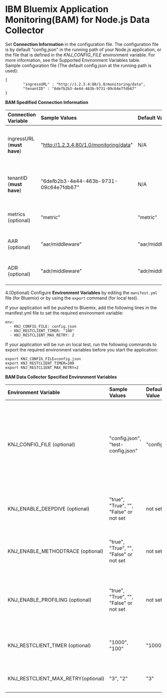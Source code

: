 # IBM Bluemix Application Monitoring(BAM) for Node.js Data Collector  

Set **Connection Information** in the configuration file. The configuration file is by default "config.json" in the running path of your Node.js application, or the file that is defined in the *KNJ_CONFIG_FILE* environment variable. For more information, see the Supported Environment Variables table.  
Sample configuration file (The default config.json at the running path is used):  
```
{
        "ingressURL" : "http://1.2.3.4:80/1.0/monitoring/data",
        "tenantID" : "6defb2b3-4e44-463b-9731-09c64e7fdb67"
}
```  

**BAM Spedified Connection Information**  

|Connection Variable        | Sample Values                         | Default Value   | Comments                                                   |
|:---------------------------|:--------------------------------------|:----------------|:-----------------------------------------------------------|
|ingressURL (**must have**)  |"http://1.2.3.4:80/1.0/monitoring/data"|N/A              |Ingress URL that all monitoring data is sent to.          |
|tenantID (**must have**)    |"6defb2b3-4e44-463b-9731-09c64e7fdb67" |N/A              |An MD5 code that can identify your company.                  |
|metrics (optional)          |"metric"                               |"metric"         |The Kafka topic that the metrics are sent to. |
|AAR (optional)              |"aar/middleware"                       |"aar/middleware" |The Kafka topic that AAR is sent to.     |
|ADR (optional)              |"adr/middleware"                       |"adr/middleware" |The Kafka topic that ADR is sent to.     |


4.(Optional) Configure **Environment Variables** by editing the `manifest.yml` file (for Bluemix) or by using the `export` command (for local test).  

If your application will be pushed to Bluemix, add the following lines in the manifest.yml file to set the required environment variable:
```
env:
  - KNJ_CONFIG_FILE: config.json
  - KNJ_RESTCLIENT_TIMER: "100"
  - KNJ_RESTCLIENT_MAX_RETRY: 2

```
If your application will be run on local test, run the following commands to export the required environment variables before you start the application:
```
export KNJ_CONFIG_FILE=config.json
export KNJ_RESTCLIENT_TIMER=100
export KNJ_RESTCLIENT_MAX_RETRY=2
```

**BAM Data Collector Specified Environment Variables**  

|Environment Variable              | Sample Values                         | Default Value | Comments                                               |
|:---------------------------------|:--------------------------------------|:--------------|:-------------------------------------------------------|
|KNJ_CONFIG_FILE (optional)        |"config.json", "test-config.json"      |"config.json"  |Specifies a configuration file name (full path or relative path to the running path of your Node.js application). For the content of the file, see Step 3.|
|KNJ_ENABLE_DEEPDIVE (optional)     |"true", "True", "", "False" or not set |not set        |Enables or disables diagnostics. By default, diagnostics is disabled.|
|KNJ_ENABLE_METHODTRACE (optional)  |"true", "True", "", "False" or not set |not set        |Enables or disables Method Trace. By default, method trace is diabled.|
|KNJ_ENABLE_PROFILING (optional)    |"true", "True", "", "False" or not set |not set        |Enables or disables method profiling. By default, method profiling is disabled.|
|KNJ_RESTCLIENT_TIMER (optional)   |"1000", "100"                          |"1000"         |Interval at which requests are sent to the sever, in milliseconds.|
|KNJ_RESTCLIENT_MAX_RETRY(optional)|"3", "2"                               |"3"            |Specifies the retry times when a reqeust fails.                |  

